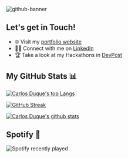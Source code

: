 ![github-banner](https://github.com/CDDR1/CDDR1/assets/62437724/5638cabc-63dd-4dac-9a13-a08d8c8f7fc5)

## Let's get in Touch!

- 🌐 Visit my [portfolio website](https://carlosduque.netlify.app/)
- 👨‍💼 Connect with me on [LinkedIn](https://www.linkedin.com/in/carlos-duque-77488b1b8/)
- 🏆 Take a look at my Hackathons in [DevPost](https://devpost.com/CDDR1?ref_content=user-portfolio&ref_feature=portfolio&ref_medium=global-nav)

## My GitHub Stats 📊

[![Carlos Duque's top Langs](https://github-readme-stats.vercel.app/api/top-langs/?username=CDDR1&layout=compact&theme=tokyonight&card_width=375)](https://github.com/CDDR1/github-readme-stats)

[![GitHub Streak](http://github-readme-streak-stats.herokuapp.com?user=CDDR1&theme=tokyonight)](https://git.io/streak-stats)

[![Carlos Duque's github stats](https://github-readme-stats.vercel.app/api?username=CDDR1&show_icons=true&theme=tokyonight)](https://github.com/CDDR1/github-readme-stats)

## Spotify 🎵
![Spotify recently played](https://spotify-recently-played-readme.vercel.app/api?user=jarc5zfk55zb0vxv8k31jbvfx&count=3&width=1000)
